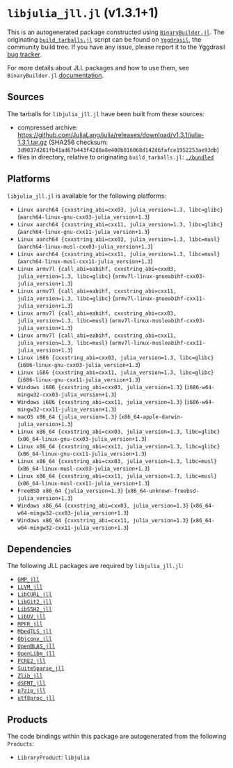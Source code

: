# `libjulia_jll.jl` (v1.3.1+1)

This is an autogenerated package constructed using [`BinaryBuilder.jl`](https://github.com/JuliaPackaging/BinaryBuilder.jl). The originating [`build_tarballs.jl`](https://github.com/JuliaPackaging/Yggdrasil/blob/1c93d04f91940080108e19b38df6c09a421555b8/L/libjulia/libjulia@1.3/build_tarballs.jl) script can be found on [`Yggdrasil`](https://github.com/JuliaPackaging/Yggdrasil/), the community build tree.  If you have any issue, please report it to the Yggdrasil [bug tracker](https://github.com/JuliaPackaging/Yggdrasil/issues).

For more details about JLL packages and how to use them, see `BinaryBuilder.jl` [documentation](https://juliapackaging.github.io/BinaryBuilder.jl/dev/jll/).

## Sources

The tarballs for `libjulia_jll.jl` have been built from these sources:

* compressed archive: https://github.com/JuliaLang/julia/releases/download/v1.3.1/julia-1.3.1.tar.gz (SHA256 checksum: `3d9037d281fb41ad67b443f42d8a8e400b016068d142d6fafce1952253ae93db`)
* files in directory, relative to originating `build_tarballs.jl`: [`./bundled`](https://github.com/JuliaPackaging/Yggdrasil/tree/1c93d04f91940080108e19b38df6c09a421555b8/L/libjulia/libjulia@1.3/bundled)

## Platforms

`libjulia_jll.jl` is available for the following platforms:

* `Linux aarch64 {cxxstring_abi=cxx03, julia_version=1.3, libc=glibc}` (`aarch64-linux-gnu-cxx03-julia_version+1.3`)
* `Linux aarch64 {cxxstring_abi=cxx11, julia_version=1.3, libc=glibc}` (`aarch64-linux-gnu-cxx11-julia_version+1.3`)
* `Linux aarch64 {cxxstring_abi=cxx03, julia_version=1.3, libc=musl}` (`aarch64-linux-musl-cxx03-julia_version+1.3`)
* `Linux aarch64 {cxxstring_abi=cxx11, julia_version=1.3, libc=musl}` (`aarch64-linux-musl-cxx11-julia_version+1.3`)
* `Linux armv7l {call_abi=eabihf, cxxstring_abi=cxx03, julia_version=1.3, libc=glibc}` (`armv7l-linux-gnueabihf-cxx03-julia_version+1.3`)
* `Linux armv7l {call_abi=eabihf, cxxstring_abi=cxx11, julia_version=1.3, libc=glibc}` (`armv7l-linux-gnueabihf-cxx11-julia_version+1.3`)
* `Linux armv7l {call_abi=eabihf, cxxstring_abi=cxx03, julia_version=1.3, libc=musl}` (`armv7l-linux-musleabihf-cxx03-julia_version+1.3`)
* `Linux armv7l {call_abi=eabihf, cxxstring_abi=cxx11, julia_version=1.3, libc=musl}` (`armv7l-linux-musleabihf-cxx11-julia_version+1.3`)
* `Linux i686 {cxxstring_abi=cxx03, julia_version=1.3, libc=glibc}` (`i686-linux-gnu-cxx03-julia_version+1.3`)
* `Linux i686 {cxxstring_abi=cxx11, julia_version=1.3, libc=glibc}` (`i686-linux-gnu-cxx11-julia_version+1.3`)
* `Windows i686 {cxxstring_abi=cxx03, julia_version=1.3}` (`i686-w64-mingw32-cxx03-julia_version+1.3`)
* `Windows i686 {cxxstring_abi=cxx11, julia_version=1.3}` (`i686-w64-mingw32-cxx11-julia_version+1.3`)
* `macOS x86_64 {julia_version=1.3}` (`x86_64-apple-darwin-julia_version+1.3`)
* `Linux x86_64 {cxxstring_abi=cxx03, julia_version=1.3, libc=glibc}` (`x86_64-linux-gnu-cxx03-julia_version+1.3`)
* `Linux x86_64 {cxxstring_abi=cxx11, julia_version=1.3, libc=glibc}` (`x86_64-linux-gnu-cxx11-julia_version+1.3`)
* `Linux x86_64 {cxxstring_abi=cxx03, julia_version=1.3, libc=musl}` (`x86_64-linux-musl-cxx03-julia_version+1.3`)
* `Linux x86_64 {cxxstring_abi=cxx11, julia_version=1.3, libc=musl}` (`x86_64-linux-musl-cxx11-julia_version+1.3`)
* `FreeBSD x86_64 {julia_version=1.3}` (`x86_64-unknown-freebsd-julia_version+1.3`)
* `Windows x86_64 {cxxstring_abi=cxx03, julia_version=1.3}` (`x86_64-w64-mingw32-cxx03-julia_version+1.3`)
* `Windows x86_64 {cxxstring_abi=cxx11, julia_version=1.3}` (`x86_64-w64-mingw32-cxx11-julia_version+1.3`)

## Dependencies

The following JLL packages are required by `libjulia_jll.jl`:

* [`GMP_jll`](https://github.com/JuliaBinaryWrappers/GMP_jll.jl)
* [`LLVM_jll`](https://github.com/JuliaBinaryWrappers/LLVM_jll.jl)
* [`LibCURL_jll`](https://github.com/JuliaBinaryWrappers/LibCURL_jll.jl)
* [`LibGit2_jll`](https://github.com/JuliaBinaryWrappers/LibGit2_jll.jl)
* [`LibSSH2_jll`](https://github.com/JuliaBinaryWrappers/LibSSH2_jll.jl)
* [`LibUV_jll`](https://github.com/JuliaBinaryWrappers/LibUV_jll.jl)
* [`MPFR_jll`](https://github.com/JuliaBinaryWrappers/MPFR_jll.jl)
* [`MbedTLS_jll`](https://github.com/JuliaBinaryWrappers/MbedTLS_jll.jl)
* [`Objconv_jll`](https://github.com/JuliaBinaryWrappers/Objconv_jll.jl)
* [`OpenBLAS_jll`](https://github.com/JuliaBinaryWrappers/OpenBLAS_jll.jl)
* [`OpenLibm_jll`](https://github.com/JuliaBinaryWrappers/OpenLibm_jll.jl)
* [`PCRE2_jll`](https://github.com/JuliaBinaryWrappers/PCRE2_jll.jl)
* [`SuiteSparse_jll`](https://github.com/JuliaBinaryWrappers/SuiteSparse_jll.jl)
* [`Zlib_jll`](https://github.com/JuliaBinaryWrappers/Zlib_jll.jl)
* [`dSFMT_jll`](https://github.com/JuliaBinaryWrappers/dSFMT_jll.jl)
* [`p7zip_jll`](https://github.com/JuliaBinaryWrappers/p7zip_jll.jl)
* [`utf8proc_jll`](https://github.com/JuliaBinaryWrappers/utf8proc_jll.jl)

## Products

The code bindings within this package are autogenerated from the following `Products`:

* `LibraryProduct`: `libjulia`
